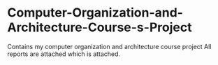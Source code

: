 # Computer-Organization-and-Architecture-Course-s-Project
Contains my computer organization and architecture course project
All reports are attached which is attached. 
